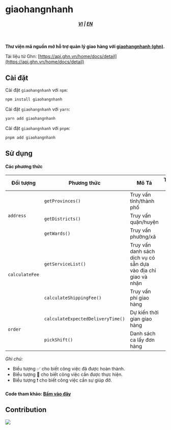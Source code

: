 # giaohangnhanh

<div style="text-align: center;">
    <h5>
        <a href="./README.md">VI</a>
        |
        <a href="./README_en-US.md">EN</a>
    </h5>
</div>
<br/>

<strong>Thư viện mã nguồn mở hỗ trợ quản lý giao hàng với [giaohangnhanh (ghn)](https://ghn.vn).</strong>

Tài liệu từ Ghn: [https://api.ghn.vn/home/docs/detail](https://api.ghn.vn/home/docs/detail)

## Cài đặt

Cài đặt `giaohangnhanh` với `npm`:

```bash
npm install giaohangnhanh
```

Cài đặt `giaohangnhanh` với `yarn`:

```bash
yarn add giaohangnhanh
```

Cài đặt `giaohangnhanh` với `pnpm`:

```bash
pnpm add giaohangnhanh
```

## Sử dụng

#### Các phương thức

<table>
    <thead>
        <tr>
            <th>Đối tượng</th>
            <th>Phương thức</th>
            <th>Mô Tả</th>
            <th>Trạng thái</th>
        </tr>
    </thead>
    <tbody>
        <tr>
            <td rowspan="3"><code>address</code></td>
            <td><code>getProvinces()</code></td>
            <td>Truy vấn tỉnh/thành phố</td>
            <td style="text-align:center">✅</td>
        </tr>
        <tr>
            <td><code>getDistricts()</code></td>
            <td>Truy vấn quận/huyện</td>
            <td style="text-align:center">✅</td>
        </tr>
        <tr>
            <td><code>getWards()</code></td>
            <td>Truy vấn phường/xã</td>
            <td style="text-align:center">✅</td>
        </tr>
        <tr>
            <td rowspan="2"><code>calculateFee</code></td>
            <td><code>getServiceList()</code></td>
            <td>Truy vấn danh sách dịch vụ có sẵn dựa vào địa chỉ giao và nhận</td>
            <td style="text-align:center">✅</td>
        </tr>
        <tr>
            <td><code>calculateShippingFee()</code></td>
            <td>Truy vấn phí giao hàng</td>
            <td style="text-align:center">✅</td>
        </tr>
        <tr>
            <td rowspan="2"><code>order</code></td>
            <td><code>calculateExpectedDeliveryTime()</code></td>
            <td>Dự kiến thời gian giao hàng</td>
            <td style="text-align:center">✅</td>
        </tr>
        <tr>
            <td><code>pickShift()</code></td>
            <td>Danh sách ca lấy đơn hàng</td>
            <td style="text-align:center">✅</td>
        </tr>
    </tbody>
</table>

_Ghi chú:_

- Biểu tượng ✅ cho biết công việc đã được hoàn thành.
- Biểu tượng 📝 cho biết công việc cần được thực hiện.
- Biểu tượng ❗ cho biết công việc cần sự giúp đỡ.

#### Code tham khảo: <a href="https://github.com/lehuygiang28/giaohangnhanh/blob/HEAD/example/index.ts" target="_blank">Bấm vào đây</a>

## Contribution

<a href="https://github.com/lehuygiang28/regex-vietnamese/graphs/contributors">
  <img src="https://contrib.rocks/image?repo=lehuygiang28/giaohangnhanh" />
</a>
